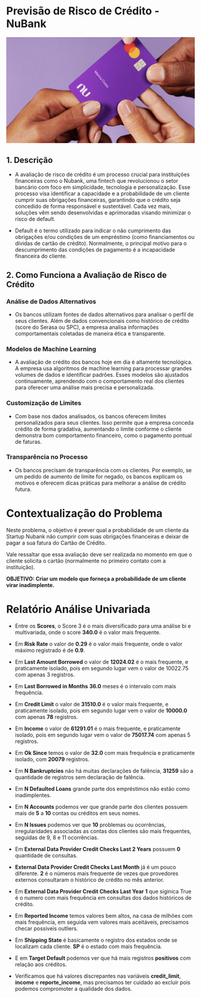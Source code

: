 # Previsão de Risco de Crédito - NuBank

![cartao_nubank](images/cartao-nubank.jpg)

## 1. Descrição 

- A avaliação de risco de crédito é um processo crucial para instituições financeiras como o Nubank, uma fintech que revolucionou o setor bancário com foco em simplicidade, tecnologia e personalização. Esse processo visa identificar a capacidade e a probabilidade de um cliente cumprir suas obrigações financeiras, garantindo que o crédito seja concedido de forma responsável e sustentável.
Cada vez mais, soluções vêm sendo desenvolvidas e aprimoradas visando minimizar o risco de default.

- Default é o termo utilizado para indicar o não cumprimento das obrigações e/ou condições de um empréstimo (como financiamentos ou dívidas de cartão de crédito). Normalmente, o principal motivo para o descumprimento das condições de pagamento é a incapacidade financeira do cliente.

## 2. Como Funciona a Avaliação de Risco de Crédito

### Análise de Dados Alternativos

- Os bancos utilizam fontes de dados alternativos para analisar o perfil de seus clientes. Além de dados convencionais como histórico de crédito (score do Serasa ou SPC), a empresa analisa informações comportamentais coletadas de maneira ética e transparente.

### Modelos de Machine Learning

- A avaliação de crédito dos bancos hoje em dia é altamente tecnológica. A empresa usa algoritmos de machine learning para processar grandes volumes de dados e identificar padrões. Esses modelos são ajustados continuamente, aprendendo com o comportamento real dos clientes para oferecer uma análise mais precisa e personalizada.

### Customização de Limites

- Com base nos dados analisados, os bancos oferecem limites personalizados para seus clientes. Isso permite que a empresa conceda crédito de forma gradativa, aumentando o limite conforme o cliente demonstra bom comportamento financeiro, como o pagamento pontual de faturas.

### Transparência no Processo

- Os bancos precisam de transparência com os clientes. Por exemplo, se um pedido de aumento de limite for negado, os bancos explicam os motivos e oferecem dicas práticas para melhorar a análise de crédito futura.

# Contextualização do Problema

Neste problema, o objetivo é prever qual a probabilidade de um cliente da Startup Nubank não cumprir com suas obrigações financeiras e deixar de pagar a sua fatura do Cartão de Crédito.

Vale ressaltar que essa avaliação deve ser realizada no momento em que o cliente solicita o cartão (normalmente no primeiro contato com a instituição).

**OBJETIVO: Criar um modelo que forneça a probabilidade de um cliente virar inadimplente.**

# Relatório Análise Univariada

- Entre os **Scores**, o Score 3 é o mais diversificado para uma análise bi e multivariada, onde o score **340.0** é o valor mais frequente.

- Em **Risk Rate** o valor de **0.29** é o valor mais frequente, onde o valor máximo registrado é de **0.9**.

- Em **Last Amount Borrowed** o valor de **12024.02** é o mais frequente, e praticamente isolado, pois em segundo lugar vem o valor de 10022.75 com apenas 3 registros.

- Em **Last Borrowed in Months** **36.0** meses é o intervalo com mais frequência.

- Em **Credit Limit** o valor de **31510.0** é o valor mais frequente, e praticamente isolado, pois em segundo lugar vem o valor de **10000.0** com apenas **78** registros.

- Em **Income** o valor de **61291.01** é o mais frequente, e praticamente isolado, pois em segundo lugar vem o valor de **75017.74** com apenas 5 registros.

- Em **Ok Since** temos o valor de **32.0** com mais frequência e praticamente isolado, com **20079** registros.

- Em **N Bankruptcies** não há muitas declarações de falência, **31259** são a quantidade de registros sem declaração de falência.

- Em **N Defaulted Loans** grande parte dos empréstimos não estão como inadimplentes.

- Em **N Accounts** podemos ver que grande parte dos clientes possuem mais de **5** a **10** contas ou créditos em seus nomes.

- Em **N Issues** podemos ver que **10** problemas ou ocorrências, irregularidades associadas as contas dos clientes são mais frequentes, seguidas de 9, 8 e 11 ocorrências.

- Em **External Data Provider Credit Checks Last 2 Years** possuem **0** quantidade de consultas.

- **External Data Provider Credit Checks Last Month** já é um pouco diferente. **2** é o números mais frequente de vezes que provedores externos consultaram o histórico de crédito no mês anterior.

- Em **External Data Provider Credit Checks Last Year** **1** que siginica True é o numero com mais frequência em consultas dos dados históricos de crédito.

- Em **Reported Income** temos valores bem altos, na casa de milhões com mais frequência, em seguida vem valores mais aceitáveis, precisamos checar possiveis outliers.

- Em **Shipping State** é basicamente o registro dos estados onde se localizam cada cliente. **SP** é o estado com mais frequência.

- E em **Target Default** podemos ver que há mais registros **positivos** com relação aos créditos.

- Verificamos que  há valores discrepantes nas variáveis **credit_limit**, **income** e **reporte_income**, mas precisamos ter cuidado ao excluir pois podemos compromoter a qualidade dos dados.
